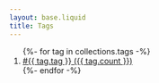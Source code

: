 ```yaml
---
layout: base.liquid
title: Tags
---
```


<ol class="tags">
  {%- for tag in collections.tags -%}
    <li><a href="/tags/{{ tag.tag }}">#{{ tag.tag }} ({{ tag.count }})</a></li>
  {%- endfor -%}
</ol>
